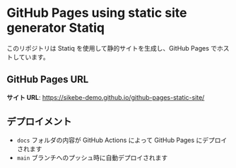 # GitHub Pages using static site generator Statiq

このリポジトリは Statiq を使用して静的サイトを生成し、GitHub Pages でホストしています。

## GitHub Pages URL

**サイト URL**: https://sikebe-demo.github.io/github-pages-static-site/

## デプロイメント

- `docs` フォルダの内容が GitHub Actions によって GitHub Pages にデプロイされます
- `main` ブランチへのプッシュ時に自動デプロイされます
